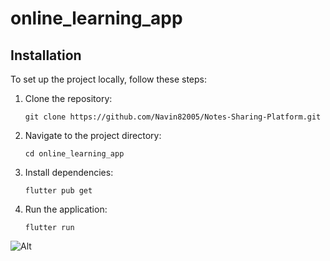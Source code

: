 # online_learning_app

## Installation
To set up the project locally, follow these steps:
   1. Clone the repository:
      ```
      git clone https://github.com/Navin82005/Notes-Sharing-Platform.git
   2. Navigate to the project directory:
      ```
      cd online_learning_app
   3. Install dependencies:
      ```
      flutter pub get
   4. Run the application:
      ```
      flutter run

![Alt](https://repobeats.axiom.co/api/embed/3c0593f5f5873338740ef07d3f9a6c9a87e7c96d.svg "Repobeats analytics image")
